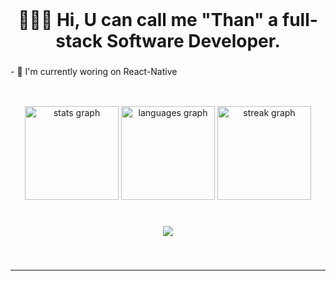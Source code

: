 <br clear="both">

<h1 align="center">👨🏻‍💻 Hi, U can call me "Than"  a full-stack Software Developer.</h1>

###

<p align="left">- 🌌 I'm currently woring on React-Native</p>

##
<br>

<div align="center">
  <img src="https://github-readme-stats.vercel.app/api?username=ThanyabunPh&hide_title=false&hide_rank=false&show_icons=true&include_all_commits=true&count_private=true&disable_animations=false&theme=material-palenight&locale=en&hide_border=true&order=1" height="150" alt="stats graph"  />
  <img src="https://github-readme-stats.vercel.app/api/top-langs?username=ThanyabunPh&locale=en&hide_title=false&layout=compact&card_width=320&langs_count=4&theme=material-palenight&hide_border=true&order=2" height="150" alt="languages graph"  />
  <img src="https://streak-stats.demolab.com?user=ThanyabunPh&locale=en&mode=weekly&theme=material-palenight&hide_border=true&border_radius=5&order=3" height="150" alt="streak graph"  />
</div>

###

<br clear="both">

<div align="center">
  <img src="https://spotify-github-profile.vercel.app/api/view.svg?uid=21cd32hdeesbczmil7l2px6da&cover_image=true&theme=default&show_offline=false&background_color=121212&interchange=false&bar_color=53b14f&bar_color_cover=true">
</div> 

###



<div align="center"></div>
<br />

----

